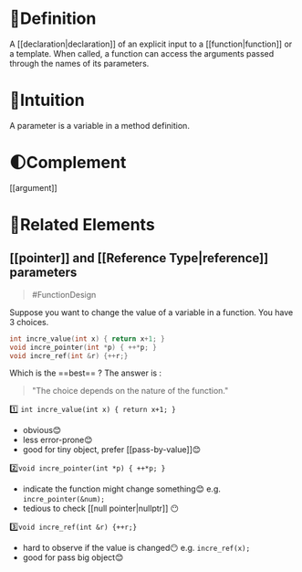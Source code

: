# 📝Definition
A [[declaration|declaration]] of an explicit input to a [[function|function]] or a template. When called, a function can access the arguments passed through the names of its parameters.

# 🧠Intuition
A parameter is a variable in a method definition.


# 🌓Complement
[[argument]]

# 🌱Related Elements
## [[pointer]] and [[Reference Type|reference]] parameters
> #FunctionDesign 

Suppose you want to change the value of a variable in a function. You have 3 choices.
```cpp
int incre_value(int x) { return x+1; }
void incre_pointer(int *p) { ++*p; }
void incre_ref(int &r) {++r;}
```
Which is the ==best== ? The answer is :
> "The choice depends on the nature of the function."

1️⃣ `int incre_value(int x) { return x+1; }`
- obvious😊
- less error-prone😊
- good for tiny object, prefer [[pass-by-value]]😊

2️⃣`void incre_pointer(int *p) { ++*p; }`
- indicate the function might change something😊 e.g. `incre_pointer(&num);`
- tedious to check [[null pointer|nullptr]] 😶

3️⃣`void incre_ref(int &r) {++r;}`
- hard to observe if the value is changed😶 e.g. `incre_ref(x);`
- good for pass big object😊


